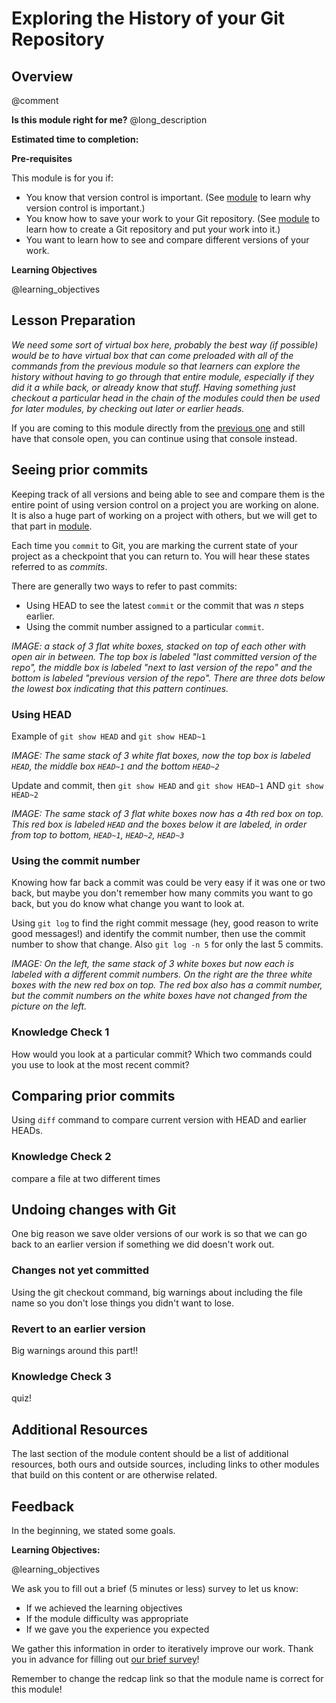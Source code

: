 <!--

author:  Elizabeth Drellich
email:    drelliche@chop.edu
version:  0.0.1
language: en
narrator: UK English Female
title: Exploring the History of your Git Repository
comment:  This module will teach you how to look at past versions of your work on Git, compare versions, and return to former versions.
long_description: You know that version control is important. You know how to save your work to your Git repository. Now you are ready to look at and compare different versions of your work. In this module you will you will learn how to navigate through the commits you have made to Git. You will also learn how to compare current code with past code, and, if necessary, revert to an earlier version of your work.

@learning_objectives  
After completion of this module, learners will be able to:

- Identify and use the HEAD of a repository.
- Identify and use Git commit numbers.
- Compare versions of tracked files.
- Restore old versions of files.

@end

link:  https://chop-dbhi-arcus-education-website-assets.s3.amazonaws.com/css/styles.css

script: https://kit.fontawesome.com/83b2343bd4.js

-->

# Exploring the History of your Git Repository


<div class = "overview">

## Overview
@comment

**Is this module right for me?** @long_description

**Estimated time to completion:**

**Pre-requisites**

This module is for you if:

* You know that version control is important. (See [module](module) to learn why version control is important.)
* You know how to save your work to your Git repository. (See [module](module) to learn how to create a Git repository and put your work into it.)
* You want to learn how to see and compare different versions of your work.


**Learning Objectives**

@learning_objectives

</div>

## Lesson Preparation

*We need some sort of virtual box here, probably the best way (if possible) would be to have virtual box that can come preloaded with all of the commands from the previous module so that learners can explore the history without having to go through that entire module, especially if they did it a while back, or already know that stuff. Having something just checkout a particular head in the chain of the modules could then be used for later modules, by checking out later or earlier heads.*

If you are coming to this module directly from the [previous one](link) and still have that console open, you can continue using that console instead.

## Seeing prior commits

Keeping track of all versions and being able to see and compare them is the entire point of using version control on a project you are working on alone. It is also a huge part of working on a project with others, but we will get to that part in [module](module).

Each time you `commit` to Git, you are marking the current state of your project as a checkpoint that you can return to. You will hear these states referred to as *commits*.

<div class = "options">
There are generally two ways to refer to past commits:

- Using HEAD to see the latest `commit` or the commit that was $n$ steps earlier.
- Using the commit number assigned to a particular `commit`.

</div>

*IMAGE: a stack of 3 flat white boxes, stacked on top of each other with open air in between. The top box is labeled "last committed version of the repo", the middle box is labeled "next to last version of the repo" and the bottom is labeled "previous version of the repo". There are three dots below the lowest box indicating that this pattern continues.*

### Using HEAD

Example of `git show HEAD` and `git show HEAD~1`

*IMAGE: The same stack of 3 white flat boxes, now the top box is labeled `HEAD`, the middle box `HEAD~1` and the bottom `HEAD~2`*

Update and commit, then `git show HEAD` and `git show HEAD~1` AND `git show HEAD~2`

*IMAGE: The same stack of 3 flat white boxes now has a 4th red box on top. This red box is labeled `HEAD` and the boxes below it are labeled, in order from top to bottom, `HEAD~1`, `HEAD~2`, `HEAD~3`*

### Using the commit number

Knowing how far back a commit was could be very easy if it was one or two back, but maybe you don't remember how many commits you want to go back, but you do know what change you want to look at.

Using `git log` to find the right commit message (hey, good reason to write good messages!) and identify the commit number, then use the commit number to show that change. Also `git log -n 5` for only the last 5 commits.

*IMAGE: On the left, the same stack of 3 white boxes but now each is labeled with a different commit numbers. On the right are the three white boxes with the new red box on top. The red box also has a commit number, but the commit numbers on the white boxes have not changed from the picture on the left.*

### Knowledge Check 1

How would you look at a particular commit?
Which two commands could you use to look at the most recent commit?

## Comparing prior commits

Using `diff` command to compare current version with HEAD and earlier HEADs.

### Knowledge Check 2

compare a file at two different times

## Undoing changes with Git

One big reason we save older versions of our work is so that we can go back to an earlier version if something we did doesn't work out.

### Changes not yet committed

Using the git checkout command, big warnings about including the file name so you don't lose things you didn't want to lose.

### Revert to an earlier version

Big warnings around this part!!

### Knowledge Check 3

quiz!

## Additional Resources

The last section of the module content should be a list of additional resources, both ours and outside sources, including links to other modules that build on this content or are otherwise related.

## Feedback

In the beginning, we stated some goals.

**Learning Objectives:**

@learning_objectives

We ask you to fill out a brief (5 minutes or less) survey to let us know:

* If we achieved the learning objectives
* If the module difficulty was appropriate
* If we gave you the experience you expected

We gather this information in order to iteratively improve our work.  Thank you in advance for filling out [our brief survey](https://redcap.chop.edu/surveys/?s=KHTXCXJJ93&module_name=%22Module+Template%22)!

Remember to change the redcap link so that the module name is correct for this module!
